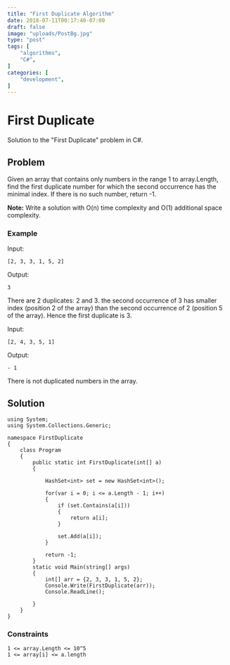 ```yaml
---
title: "First Duplicate Algorithm"
date: 2018-07-11T00:17:40-07:00
draft: false
image: "uploads/PostBg.jpg"
type: "post"
tags: [
    "algorithms",
    "C#",
]
categories: [
    "development",
]
---
```

# First Duplicate
Solution to the "First Duplicate" problem in C#.
<!--more-->
## Problem

Given an array that contains only numbers in the range 1 to array.Length, find the first duplicate number for which the second occurrence has the minimal index. If there is no such number, return -1.

**Note:** Write a solution with O(n) time complexity and O(1) additional space complexity.

### Example

Input:

```
[2, 3, 3, 1, 5, 2]
```

Output:

```
3
```
There are 2 duplicates: 2 and 3. the second occurrence of 3 has smaller index (position 2 of the array) than the second occurrence
of 2 (position 5 of the array). Hence the first duplicate is 3.

Input:

```
[2, 4, 3, 5, 1]
```

Output:

```
- 1
```
There is not duplicated numbers in the array.

## Solution

```
using System;
using System.Collections.Generic;

namespace FirstDuplicate
{
    class Program
    {
        public static int FirstDuplicate(int[] a)
        {

            HashSet<int> set = new HashSet<int>();

            for(var i = 0; i <= a.Length - 1; i++)
            {
                if (set.Contains(a[i]))
                {
                    return a[i];
                }

                set.Add(a[i]);
            }

            return -1;
        }
        static void Main(string[] args)
        {
            int[] arr = {2, 3, 3, 1, 5, 2};
            Console.Write(FirstDuplicate(arr));
            Console.ReadLine();

        }
    }
}
```

### Constraints

```
1 <= array.Length <= 10^5
1 <= array[i] <= a.length
```

